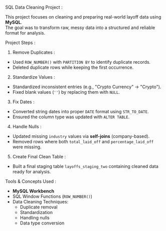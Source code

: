 SQL Data Cleaning Project :

This project focuses on cleaning and preparing real-world layoff data using **MySQL**.  
The goal was to transform raw, messy data into a structured and reliable format for analysis.



Project Steps :

1. Remove Duplicates :
- Used `ROW_NUMBER()` with `PARTITION BY` to identify duplicate records.
- Deleted duplicate rows while keeping the first occurrence.

2. Standardize Values :
- Standardized inconsistent entries (e.g., "Crypto Currency" → "Crypto").
- Fixed blank values (`''`) by replacing them with `NULL`.

3. Fix Dates :
- Converted string dates into proper `DATE` format using `STR_TO_DATE`.
- Ensured the column type was updated with `ALTER TABLE`.

4. Handle Nulls :
- Updated missing `industry` values via **self-joins** (company-based).
- Removed rows where both `total_laid_off` and `percentage_laid_off` were missing.

5. Create Final Clean Table :
- Built a final staging table `layoffs_staging_two` containing cleaned data ready for analysis.



Tools & Concepts Used :
- **MySQL Workbench**
- SQL Window Functions (`ROW_NUMBER()`)
- Data Cleaning Techniques:
  - Duplicate removal
  - Standardization
  - Handling nulls
  - Data type conversion


